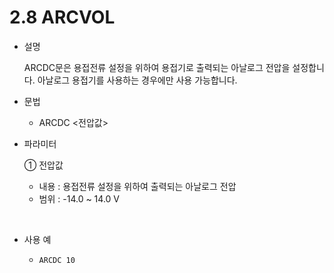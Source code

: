 ﻿# 2.8 ARCVOL  


- 설명 
    
    ARCDC문은 용접전류 설정을 위하여 용접기로 출력되는 아날로그 전압을 설정합니다. 아날로그 용접기를 사용하는 경우에만 사용 가능합니다.



- 문법
  
    - ARCDC <전압값>
  
- 파라미터
  
   ① 전압값
     - 내용 : 용접전류 설정을 위하여 출력되는 아날로그 전압
     - 범위 : -14.0 ~ 14.0 V
  
     
</br>  

- 사용 예
  
   - ```ARCDC 10```